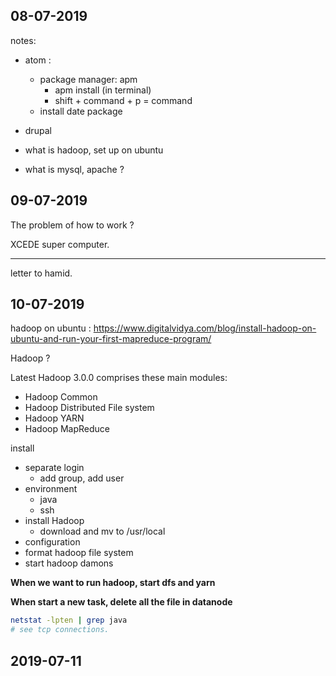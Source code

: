 ## 08-07-2019

notes:

- atom :
  - package manager: apm
    - apm install (in terminal)
    - shift + command + p = command
  - install date package

- drupal


- what is hadoop, set up on ubuntu
- what is mysql, apache ?

## 09-07-2019

The problem of how to work ?

XCEDE super computer.

----------

letter to hamid.


## 10-07-2019

hadoop on ubuntu : https://www.digitalvidya.com/blog/install-hadoop-on-ubuntu-and-run-your-first-mapreduce-program/

Hadoop ?

Latest Hadoop 3.0.0 comprises these main modules:
- Hadoop Common
- Hadoop Distributed File system
- Hadoop YARN
- Hadoop MapReduce

install

- separate login
  - add group, add user
- environment
  - java
  - ssh
- install Hadoop
  - download and mv to /usr/local
- configuration
- format hadoop file system
- start hadoop damons

**When we want to run hadoop, start dfs and yarn**

**When start a new task, delete all the file in datanode**

```sh
netstat -lpten | grep java
# see tcp connections.
```

## 2019-07-11
